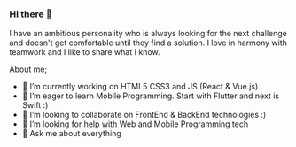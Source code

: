 ### Hi there 👋

I have an ambitious personality who is always looking for the next challenge and doesn't get comfortable until they find a solution. 
I love in harmony with teamwork and I like to share what I know. 

About me;

- 🔭 I’m currently working on HTML5 CSS3 and JS (React & Vue.js) 
- 🌱 I’m eager to learn Mobile Programming. Start with Flutter and next is Swift :)
- 👯 I’m looking to collaborate on FrontEnd & BackEnd technologies :)
- 🤔 I’m looking for help with Web and Mobile Programming tech
- 💬 Ask me about everything

